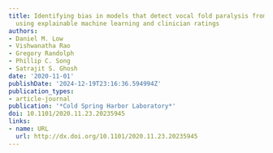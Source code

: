 ```yaml
---
title: Identifying bias in models that detect vocal fold paralysis from audio recordings
  using explainable machine learning and clinician ratings
authors:
- Daniel M. Low
- Vishwanatha Rao
- Gregory Randolph
- Phillip C. Song
- Satrajit S. Ghosh
date: '2020-11-01'
publishDate: '2024-12-19T23:16:36.594994Z'
publication_types:
- article-journal
publication: '*Cold Spring Harbor Laboratory*'
doi: 10.1101/2020.11.23.20235945
links:
- name: URL
  url: http://dx.doi.org/10.1101/2020.11.23.20235945
---
```

